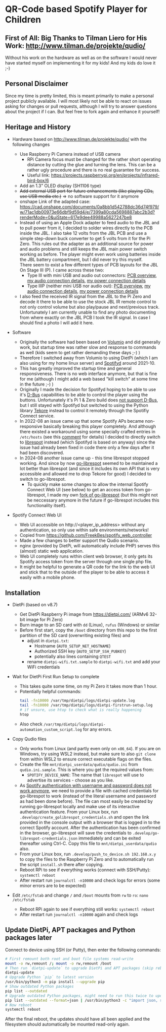 # QR-Code based Spotify Player for Children


## First of All: Big Thanks to Tilman Liero for His Work: http://www.tilman.de/projekte/qudio/

Without his work on the hardware as well as on the software I would never have started myself on implementing it for my kids! And my kids do love it ;-)


## Personal Disclaimer

Since my time is pretty limited, this is meant primarily to make a personal project publicly available. I will most likely not be able to react on issues asking for changes or pull requests, although I will try to answer questions about the project if I can. But feel free to fork again and enhance it yourself!


## Heritage and History

- Hardware based on http://www.tilman.de/projekte/qudio/ with the following changes
  - Use Raspberry Pi Camera instead of USB camera
    - RPi Camera focus must be changed for the rather short operating distance by cutting the glue and turning the lens. This can be a rather ugly procedure and there is no real guarantee for success.
    - Useful link: https://projects.raspberrypi.org/en/projects/infrared-bird-box/6
  - Add an 1.3" OLED display (SH1106 type)
  - ~~Add external USB port for future enhancements (like playing CDs, use USB media etc.)~~ => no software support for it anymore
  - onshape Link of the adapted case: https://cad.onshape.com/documents/0a8bb1d542788dc36d74f979/w/71ac1db00973e66dbf9d59d4/e/7399a80cda5698887abc2b3d?renderMode=0&uiState=617e9dee49988a5627247be8
  - Instead of using an Apple Dock adapter to feed audio to the JBL and to pull power from it, I decided to solder wires directly to the PCB inside the JBL. I also take 12 volts from the JBL PCB and use a simple step-down buck converter to get 5 volts from it for the Pi Zero. This rules out the adapter as an additional source for power and audio problems and still keeps the JBL main power switch working as before. The player might even work using batteries inside the JBL battery compartment, but I did never try this myself.  
  There seem to exist a few different types of PCB layouts for the JBL On Stage III (P). I came across these two:
    - Type III with mini USB and audio out connectors: [PCB overview](.media/JBL_Type_III_Overview.jpg), [my audio connection details](.media/JBL_Type_III_AudioConnection.jpg), [my power connection details](.media/JBL_Type_III_PowerConnection.jpg)
    - Type IIIP (neither mini USB nor audio out): [PCB overview](.media/JBL_Type_IIIP_Overview.jpg), [my audio connection details](.media/JBL_Type_IIIP_AudioConnection.jpg), [my power connection details](.media/JBL_Type_IIIP_PowerConnection.jpg)
  - I also feed the received IR signal from the JBL to the Pi Zero and decode it there to be able to use the stock JBL IR remote control to not only control volume but also play/pause and next/previous track. Unfortunately I am currently unable to find any photo documenting from where exactly on the JBL PCB I took the IR signal. In case I should find a photo I will add it here.

- Software
  - Originally the software had been based on [Volumio](https://volumio.com) and did generally work, but startup time was rather slow and response to commands as well (kids seem to get rather demanding these days ;-) )
  - Therefore I switched away from Volumio to using DietPi (which I am also using for my home linux server) and [Spotifyd](https://github.com/Spotifyd/spotifyd) around 2021-10.
  - This has greatly improved the startup time and general responsiveness. There is no web interface anymore, but that is fine for me (although I might add a web based "kill switch" at some time in the future ;-) )
  - Originally I made the decision for Spotifyd hoping to be able to use it's [D-Bus](https://en.wikipedia.org/wiki/D-Bus) capabilities to be able to control the player using the buttons. Unfortunately it's Pi 1 & Zero build does [not support D-Bus](https://github.com/Spotifyd/spotifyd/blob/993336f74ec89cb6cad23dd009251e70548761b6/.github/workflows/cd.yml#L72), but I still stayed with Spotifyd but switched to using the Python library [Tekore](https://github.com/felix-hilden/tekore) instead to control it remotely through the Spotifiy Connect service.
  - In 2022-08 an issue came up that some Spotify APs became non-responsive basically breaking this player completely. And although there existed a workaround using some specially crafted entries in `/etc/hosts` (see this [comment](https://github.com/librespot-org/librespot/issues/972#issuecomment-1195907706) for details) I decided to directly switch to [librespot](https://github.com/librespot-org/librespot) instead (which Spotifyd is based on anyway) since the issue had already been fixed in code there only a few days after it had been discovered.
  - In 2024-08 another issue came up - this time librespot stopped working. And since by now [go-librespot](https://github.com/devgianlu/go-librespot) seemed to be maintained a lot better than librespot (and since it includes its own API that is very accessible and allowed me to drop Tekore for good) I decided to switch to go-librespot.
    - To quickly make some changes to allow the internal Spotify Connect Web UI (see below) to get an access token from go-librespot, I made my own [fork of go-librespot](https://github.com/felixstorm/go-librespot) (but this might not be neccessary anymore in the future if go-librespot includes this functionality itself).

- Spotify Connect Web UI
  - Web UI accessible on http://<player_ip_address> without any authentication, so only use within safe environments/networks!
  - Copied from https://github.com/FreekBes/spotify_web_controller
  - Made a few changes to better support the Qudio scenario.
  - nginx (provided by DietPi, will automatically include PHP) serves this (almost) static web application.
  - Web UI completely runs within client web browser, it only gets its Spotify access token from the server through one single php file.
  - It might be helpful to generate a QR code for the link to the web UI and stick that to the outside of the player to be able to access it easily with a mobile phone.


## Installation

- DietPi (based on v8.7)
  - Get DietPi Raspberry Pi image from https://dietpi.com/ (ARMv6 32-bit image for Pi Zero)
  - Burn image to an SD card with `dd` (Linux), `rufus` (Windows) or similar
  - Before first start, copy the `/boot` directory from this repo to the first partition of the SD card (overwriting existing files) and
    - adjust in `dietpi.txt`:
      - Hostname (`AUTO_SETUP_NET_HOSTNAME`)
      - Authorized SSH key (`AUTO_SETUP_SSH_PUBKEY`)
      - potentially also lines containing `QTEST`
    - rename `dietpi-wifi.txt.sample` to `dietpi-wifi.txt` and add your WiFi credentials

- Wait for DietPi First Run Setup to complete
  - This takes quite some time, on my Pi Zero it takes more than 1 hour.
  - Potentially helpful commands:
    ```sh
    tail -fn10000 /var/tmp/dietpi/logs/dietpi-update.log
    tail -fn10000 /var/tmp/dietpi/logs/dietpi-firstrun-setup.log
    # if unsure, use htop to check what is really happening
    htop
    ```
  - Also check `/var/tmp/dietpi/logs/dietpi-automation_custom_script.log` for any errors.

- Copy Qudio files
  - Only works from Linux (and partly even only on `x86_64`). If you are on Windows, try using WSL2 instead, but make sure to also `git clone` from within WSL2 to ensure correct executable flags on the files.
  - Create the file `mnt/dietpi_userdata/qudio/qudio.ini` from `qudio.ini.sample`. This is where you get the required values from:
    - `SPOTIFY_DEVICE_NAME`: The name that `librespot` will use to advertise its services - choose as you like.
  - As [Spotify authentication with username and password does not work anymore](https://github.com/librespot-org/librespot/issues/1308), we need to provide a file with cached credentials for go-librespot to work (instead of the literal username and password as had been done before). The file can most easily be created by running go-librespot locally and make use of its interactive authentication feature. From your Linux box, run `.develop/create_golibrespot_credentials.sh` and open the link provided in the console output with a browser that is logged in to the correct Spotify account. After the authentication has been confirmed in the browser, go-librespot will save the credentials to `.develop/go-librespot-credentials.json` immediately and can be exited thereafter using Ctrl-C. Copy this file to `mnt/dietpi_userdata/qudio` also.
  - From your Linux box, run `.develop/push_to_device.sh 192.168.x.y` to copy the files to the Raspberry Pi Zero and to automatically run the script `install.sh` there after copying.
  - Reboot RPi to see if everything works (connect with SSH/Putty): `systemctl reboot`
  - After restart run `journalctl -n10000` and check logs for errors (some minor errors are to be expected)

- Edit `/etc/fstab` and change `/` and `/boot` mounts from `rw` to `ro`: `nano /etc/fstab`
  - Reboot RPi again to see if everything still works: `systemctl reboot`
  - After restart run `journalctl -n10000` again and check logs


## Update DietPi, APT packages and Python packages later
Connect to device using SSH (or Putty), then enter the following commands:  
```bash
# First remount both root and boot file systems read-write
mount -o rw,remount /; mount -o rw,remount /boot
# Then run `dietpi-update` to upgrade DietPi and APT packages (skip reboot)
dietpi-update
# Upgrade Python `pip` to latest version
/usr/bin/python3 -m pip install --upgrade pip
# Show outdated Python packages
pip list --outdated
# Upgrade outdated Python packages, might need to run this twice to update (almost) all
pip list --outdated --format=json | /usr/bin/python3 -c "import json, sys; print('\n'.join([x['name'] for x in json.load(sys.stdin)]))" | xargs -n1 pip install -U
# Now reboot
systemctl reboot
```
After the final reboot, the updates should have all been applied and the filesystem should automatically be mounted read-only again.
